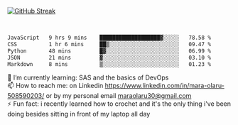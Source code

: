 

[![GitHub Streak](https://streak-stats.demolab.com?user=MaraxD&theme=tokyonight)](https://git.io/streak-stats)
 
 
 <br/>

<!--START_SECTION:waka-->

```txt
JavaScript   9 hrs 9 mins    ███████████████████▓░░░░░   78.58 %
CSS          1 hr 6 mins     ██▒░░░░░░░░░░░░░░░░░░░░░░   09.47 %
Python       48 mins         █▓░░░░░░░░░░░░░░░░░░░░░░░   06.99 %
JSON         21 mins         ▓░░░░░░░░░░░░░░░░░░░░░░░░   03.10 %
Markdown     8 mins          ▒░░░░░░░░░░░░░░░░░░░░░░░░   01.23 %
```

<!--END_SECTION:waka-->
<!--[![willianrod's wakatime stats](https://github-readme-stats.vercel.app/api/wakatime?username=MaraxD)](https://github.com/anuraghazra/github-readme-stats)-->

🌱 I’m currently learning: SAS and the basics of DevOps<br/>
📫 How to reach me: on Linkedin https://www.linkedin.com/in/mara-olaru-508590203/ or by my personal email maraolaru30@gmail.com <br/>
⚡ Fun fact: i recently learned how to crochet and it's the only thing i've been doing besides sitting in front of my laptop all day <br/>
 
